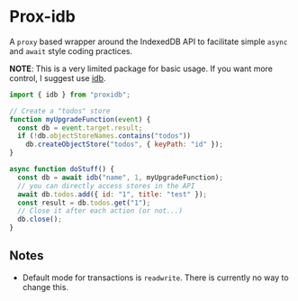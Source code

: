 # Prox-idb

A `proxy` based wrapper around the IndexedDB API to facilitate simple `async` and `await` style coding practices.

**NOTE**: This is a very limited package for basic usage. If you want more control, I suggest use [idb](https://github.com/jakearchibald/idb).

```js
import { idb } from "proxidb";

// Create a "todos" store
function myUpgradeFunction(event) {
  const db = event.target.result;
  if (!db.objectStoreNames.contains("todos"))
    db.createObjectStore("todos", { keyPath: "id" });
}

async function doStuff() {
  const db = await idb("name", 1, myUpgradeFunction);
  // you can directly access stores in the API
  await db.todos.add({ id: "1", title: "test" });
  const result = db.todos.get("1");
  // Close it after each action (or not...)
  db.close();
}
```

## Notes

- Default mode for transactions is `readwrite`. There is currently no way to change this.
